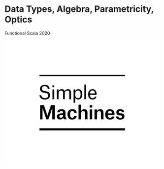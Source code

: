 # Data Types, Algebra, Parametricity, Optics

Functional Scala 2020

![Simple Machines Logo](image/sm_logo_standard_with_lines_hi_res.png)
